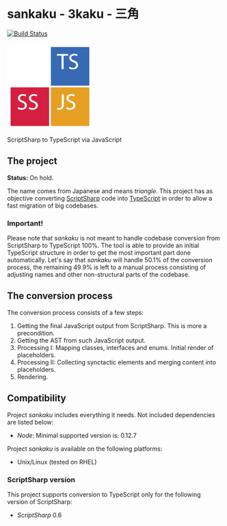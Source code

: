 # sankaku - 3kaku - 三角

[![Build Status](https://travis-ci.org/andry-tino/sankaku.svg?branch=master)](https://travis-ci.org/andry-tino/sankaku)

![sankaku](./sankaku.png "sankaku") 

ScriptSharp to TypeScript via JavaScript

## The project
**Status:** On hold.

The name comes from Japanese and means _triangle_. This project has as objective converting [ScriptSharp](https://github.com/nikhilk/scriptsharp) code into [TypeScript](http://www.typescriptlang.org/) in order to allow a fast migration of big codebases.

### Important!
Please note that _sankaku_ is not meant to handle codebase conversion from ScriptSharp to TypeScript 100%. The tool is able to provide an initial TypeScript structure in order to get the most important part done automatically. Let's say that _sankaku_ will handle 50.1% of the conversion process, the remaining 49.9% is left to a manual process consisting of adjusting names and other non-structural parts of the codebase.

## The conversion process
The conversion process consists of a few steps:

1. Getting the final JavaScript output from ScriptSharp. This is more a precondition.
2. Getting the AST from such JavaScript output.
3. Processing I: Mapping classes, interfaces and enums. Initial render of placeholders.
4. Processing II: Collecting synctactic elements and merging content into placeholders.
5. Rendering.

## Compatibility
Project _sankaku_ includes everything it needs. Not included dependencies are listed below:

- _Node_: Minimal supported version is: 0.12.7

Project _sankaku_ is available on the following platforms:

- Unix/Linux (tested on RHEL)

### ScriptSharp version
This project supports conversion to TypeScript only for the following version of ScriptSharp:

- _ScriptSharp_ 0.6
